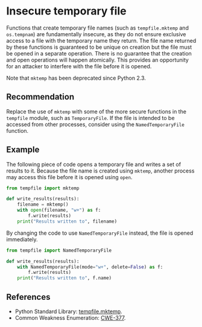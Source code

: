# Insecure temporary file
Functions that create temporary file names (such as `tempfile.mktemp` and `os.tempnam`) are fundamentally insecure, as they do not ensure exclusive access to a file with the temporary name they return. The file name returned by these functions is guaranteed to be unique on creation but the file must be opened in a separate operation. There is no guarantee that the creation and open operations will happen atomically. This provides an opportunity for an attacker to interfere with the file before it is opened.

Note that `mktemp` has been deprecated since Python 2.3.


## Recommendation
Replace the use of `mktemp` with some of the more secure functions in the `tempfile` module, such as `TemporaryFile`. If the file is intended to be accessed from other processes, consider using the `NamedTemporaryFile` function.


## Example
The following piece of code opens a temporary file and writes a set of results to it. Because the file name is created using `mktemp`, another process may access this file before it is opened using `open`.


```python
from tempfile import mktemp

def write_results(results):
    filename = mktemp()
    with open(filename, "w+") as f:
        f.write(results)
    print("Results written to", filename)

```
By changing the code to use `NamedTemporaryFile` instead, the file is opened immediately.


```python
from tempfile import NamedTemporaryFile

def write_results(results):
    with NamedTemporaryFile(mode="w+", delete=False) as f:
        f.write(results)
    print("Results written to", f.name)

```

## References
* Python Standard Library: [tempfile.mktemp](https://docs.python.org/3/library/tempfile.html#tempfile.mktemp).
* Common Weakness Enumeration: [CWE-377](https://cwe.mitre.org/data/definitions/377.html).
